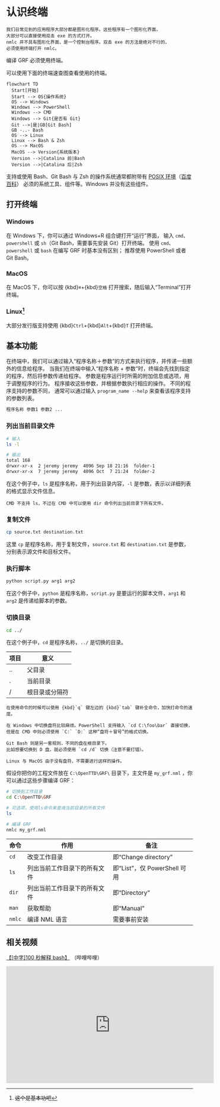 # 认识终端

```{caution}
我们日常见到的应用程序大部分都是图形化程序。这些程序有一个图形化界面，
大部分可以直接使用双击 exe 的方式打开。
nmlc 并不具有图形化界面，是一个控制台程序。双击 exe 的方法是绝对不行的，
必须使用终端打开 nmlc。
```

编译 GRF 必须使用终端。

可以使用下面的终端速查图查看使用的终端。

```{mermaid}
flowchart TD
  Start[开始]
  Start --> OS{操作系统}
  OS --> Windows
  Windows --> PowerShell
  Windows --> CMD
  Windows --> Git{是否有 Git}
  Git -->|是|GB[Git Bash]
  GB -..- Bash
  OS --> Linux
  Linux --> Bash & Zsh
  OS --> MacOS
  MacOS --> Version{系统版本}
  Version -->|Catalina 前|Bash
  Version -->|Catalina 后|Zsh
```

支持或使用 Bash、Git Bash 与 Zsh 的操作系统通常都附带有 [POSIX 环境](https://zh.wikipedia.org/wiki/%E5%8F%AF%E7%A7%BB%E6%A4%8D%E6%93%8D%E4%BD%9C%E7%B3%BB%E7%BB%9F%E6%8E%A5%E5%8F%A3)（[百度百科](https://baike.baidu.com/item/%E5%8F%AF%E7%A7%BB%E6%A4%8D%E6%93%8D%E4%BD%9C%E7%B3%BB%E7%BB%9F%E6%8E%A5%E5%8F%A3)）
必须的系统工具、组件等。Windows 并没有这些组件。

## 打开终端

### Windows

在 Windows 下，你可以通过 Windows+R 组合键打开“运行”界面，
输入 `cmd`、`powershell` 或 `sh`（Git Bash，需要事先安装 Git）打开终端。
使用 `cmd`、`powershell` 或 `bash` 在编写 GRF 时基本没有区别；
推荐使用 PowerShell 或者 Git Bash。

### MacOS

在 MacOS 下，你可以按 {kbd}`⌘`+{kbd}`空格` 打开搜索，随后输入“Terminal”打开终端。

### Linux[^basics]

大部分发行版支持使用 {kbd}`Ctrl`+{kbd}`Alt`+{kbd}`T` 打开终端。

[^basics]: ~~这个是基本功吧~~

## 基本功能

在终端中，我们可以通过输入“程序名称＋参数”的方式来执行程序，并传递一些额外的信息给程序。
当我们在终端中输入“程序名称 + 参数”时，终端会先找到指定的程序，然后将参数传递给程序。
参数是程序运行时所需的附加信息或选项，用于调整程序的行为。
程序接收这些参数，并根据参数执行相应的操作。
不同的程序支持的参数不同，
通常可以通过输入 `program_name --help` 来查看该程序支持的参数列表。

```bash
程序名称 参数1 参数2 ...
```

### 列出当前目录文件

```bash
# 输入
ls -l

# 输出
total 168
drwxr-xr-x  2 jeremy jeremy  4096 Sep 18 21:16  folder-1
drwxr-xr-x  7 jeremy jeremy  4096 Oct  7 21:24  folder-2
```

在这个例子中，`ls` 是程序名称，用于列出目录内容，`-l` 是参数，表示以详细列表的格式显示文件信息。

```{important}
CMD 不支持 ls，不过在 CMD 中可以使用 dir 命令列出当前目录下所有文件。
```

### 复制文件

```bash
cp source.txt destination.txt
```

这里 `cp` 是程序名称，用于复制文件，`source.txt` 和 `destination.txt` 是参数，分别表示源文件和目标文件。

### 执行脚本

```bash
python script.py arg1 arg2
```

在这个例子中，`python` 是程序名称，`script.py` 是要运行的脚本文件，`arg1` 和 `arg2` 是传递给脚本的参数。

### 切换目录

```bash
cd ../
```

在这个例子中，`cd` 是程序名称，`../` 是切换的目录。

<!--autocorrect: false-->

| 项目 | 意义           |
|------|----------------|
| ..   | 父目录         |
| .    | 当前目录       |
| /    | 根目录或分隔符 |

<!--autocorrect: true-->


```{note}
在使用命令的时候可以使用 {kbd}`q` 键左边的 {kbd}`tab` 键补全命令，加快打命令的速度。
```

```{important}
在 Windows 中切换盘符比较麻烦。PowerShell 支持输入 `cd C:\foo\bar` 直接切换，
但是在 CMD 中则必须使用 `C:` `D:` 这种“盘符＋冒号”的格式切换。

Git Bash 则是另一套规则，不同的盘在根目录下。
比如想要切换到 D 盘，就必须使用 `cd /d` 切换（注意不要打错）。

Linux 与 MacOS 由于没有盘符，不需要进行这样的操作。

```

假设你把你的工程文件放在 `C:\OpenTTD\GRF\` 目录下，主文件是 `my_grf.nml` ，你可以通过这些步骤编译 GRF：

```bash
# 切换到工作目录
cd C:\OpenTTD\GRF

# 可选项，使用ls命令来查询当前目录的所有文件
ls

# 编译 GRF
nmlc my_grf.nml
```

| 命令   | 作用                         | 备注                        |
|--------|----------------------------|----------------------------|
| `cd`   | 改变工作目录                 | 即“Change directory”        |
| `ls`   | 列出当前工作目录下的所有文件 | 即“List”，仅 PowerShell 可用 |
| `dir`  | 列出当前工作目录下的所有文件 | 即“Directory”               |
| `man`  | 获取帮助                     | 即“Manual”                  |
| `nmlc` | 编译 NML 语言                | 需要事前安装                |

## 相关视频

[【[中字]100 秒解释 bash】](https://www.bilibili.com/video/BV1cY411s7Yt/?share_source=copy_web&vd_source=ab361b9ecbfbe2849f444b199bfe1f61)
（哔哩哔哩）

<iframe width="560" height="315" src="https://www.youtube-nocookie.com/embed/I4EWvMFj37g?si=gG17pnDUknivP-wd" title="YouTube video player" frameborder="0" allow="accelerometer; autoplay; clipboard-write; encrypted-media; gyroscope; picture-in-picture; web-share" referrerpolicy="strict-origin-when-cross-origin" allowfullscreen></iframe>
